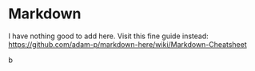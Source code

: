 # Markdown

I have nothing good to add here. Visit this fine guide instead:<br>
https://github.com/adam-p/markdown-here/wiki/Markdown-Cheatsheet

b